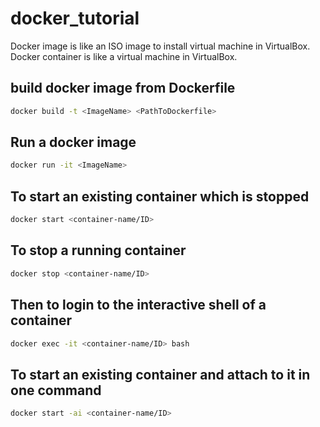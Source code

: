 # docker_tutorial
Docker image is like an ISO image to install virtual machine in VirtualBox. Docker container is like a virtual machine in VirtualBox.

## build docker image from Dockerfile
```bash
docker build -t <ImageName> <PathToDockerfile>
```

## Run a docker image
``` bash
docker run -it <ImageName>
```

## To start an existing container which is stopped
```bash
docker start <container-name/ID>
```

## To stop a running container
```bash
docker stop <container-name/ID>
```

## Then to login to the interactive shell of a container
```bash
docker exec -it <container-name/ID> bash
```

## To start an existing container and attach to it in one command
```bash
docker start -ai <container-name/ID>
```
